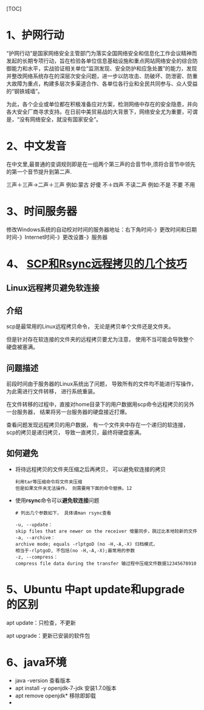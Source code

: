 [TOC]

# 1、护网行动

“护网行动”是国家网络安全主管部门为落实全国网络安全和信息化工作会议精神而发起的长期专项行动，旨在检验各单位信息基础设施和重点网站网络安全的综合防御能力和水平，实战验证相关单位“监测发现、安全防护和应急处置”的能力，发现并整改网络系统存在的深层次安全问题，进一步以防攻击、防破坏、防泄密、防重大故障为重点，构建多层次多渠道合作、各单位各行业和全民共同参与、众人受益的“钢铁城墙”。

为此，各个企业或单位都在积极准备应对方案，检测网络中存在的安全隐患，并向各大安全厂商寻求支持。在日前中美贸易战的大背景下，网络安全尤为重要，可谓是，“没有网络安全，就没有国家安全”。

# 2、中文发音

在中文里,最普通的变调规则即是在一组两个第三声的合音节中,须将合音节中领先的第一个音节提升到第二声.

 三声＋三声→二声＋三声
例如:蒙古 好傻
不＋四声 不读二声
例如:不是 不要 不用 

# 3、时间服务器

修改Windows系统的自动校对时间的服务器地址：右下角时间-》更改时间和日期时间-》Internet时间-》更改设置-》服务器

# 4、 [SCP和Rsync远程拷贝的几个技巧](https://www.cnblogs.com/kevingrace/p/8529792.html)

## Linux远程拷贝避免软连接

## 介绍

scp是最常用的Linux远程拷贝命令， 无论是拷贝单个文件还是文件夹。

但是针对存在软连接的文件夹的远程拷贝要尤为注意， 使用不当可能会导致整个硬盘被塞满。

## 问题描述

前段时间由于服务器的Linux系统出了问题， 导致所有的文件均不能进行写操作， 为此需进行文件转移， 进行系统重装。

在文件转移的过程中，直接对home目录下的用户数据用scp命令远程拷贝的另外一台服务器， 结果将另一台服务器的硬盘接近打爆。

查看问题发现远程拷贝的用户数据， 有一个文件夹中存在一个递归的软连接， scp的拷贝是递归拷贝， 导致一直拷贝，最终将硬盘塞满。

## 如何避免

- 将待远程拷贝的文件夹压缩之后再拷贝， 可以避免软连接的拷贝

  ```
  利用tar等压缩命令将文件夹压缩
  但是如果文件夹无法操作， 则需要用下面的命令替换。12
  ```

- 使用**rsync**命令可以**避免软连接**问题

  ```
  # 列出几个参数如下， 具体请man rsync查看
  
  -u, --update：
  skip files that are newer on the receiver 增量同步，跳过比本地较新的文件
  -a, --archive：
  archive mode; equals -rlptgoD (no -H,-A,-X) 归档模式，
  相当于-rlptgoD, 不包括(no -H,-A,-X);最常用的参数
  -z, --compress：
  compress file data during the transfer 输过程中压缩文件数据12345678910
  ```

# 5、Ubuntu 中apt update和upgrade 的区别

 apt update：只检查，不更新 

 apt upgrade：更新已安装的软件包 

# 6、java环境

- java -version  查看版本
- apt install -y openjdk-7-jdk    安装1.7.0版本
- apt remove openjdk*      移除即卸载
- 















